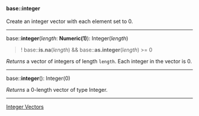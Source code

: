 #### base::integer

Create an integer vector with each element set to 0.

---
base::**integer**(*length*: **Numeric(1)**): Integer(*length*)
> ! base::**is.na**(*length*) && base::**as.integer**(*length*) >= 0

*Returns* a vector of integers of length `length`. Each integer in the vector is 0.

---
base::**integer**(): Integer(0)

*Returns* a 0-length vector of type Integer.

---

[Integer Vectors](http://stat.ethz.ch/R-manual/R-devel/library/base/html/integer.html)

